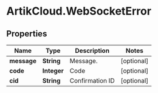 # ArtikCloud.WebSocketError

## Properties
Name | Type | Description | Notes
------------ | ------------- | ------------- | -------------
**message** | **String** | Message. | [optional] 
**code** | **Integer** | Code | [optional] 
**cid** | **String** | Confirmation ID | [optional] 


